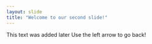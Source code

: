 ```yaml
---
layout: slide
title: "Welcome to our second slide!"
---
```

This text was added later
Use the left arrow to go back!
